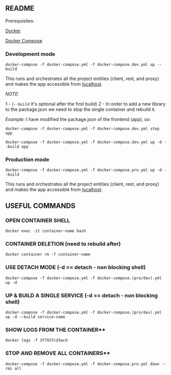 
## README

Prerequisites:

[Docker](https://docs.docker.com/engine/install/)

[Docker Compose](https://docs.docker.com/compose/install/)

### Development mode

`docker-compose -f docker-compose.yml -f docker-compose.dev.yml up --build`

This runs and orchestrates all the project entities (client, rest, and proxy) and makes the app accessible from [localhost](http://localhost).

*NOTE:*

 1 -  (`--build` it's optional after the first build)
 2 -  In order to add a new library to the package.json we need to stop the single container and rebuild it.

*Example:*
I have modified the package.json of the frontend (app), so:

`docker-compose -f docker-compose.yml -f docker-compose.dev.yml stop app`

`docker-compose -f docker-compose.yml -f docker-compose.dev.yml up -d --build app`

### Production mode

`docker-compose -f docker-compose.yml -f docker-compose.pro.yml up -d --build`

This runs and orchestrates all the project entities (client, rest, and proxy) and makes the app accessible from [localhost](http://localhost).

## USEFUL COMMANDS

### OPEN CONTAINER SHELL

`docker exec -it container-name bash`

### CONTAINER DELETION (need to rebuild after)

`docker container rm -f container-name`

### USE DETACH MODE  (-d == detach - non blocking shell)

`docker-compose -f docker-compose.yml -f docker-compose.(pro/dev).yml up -d`

### UP & BUILD A SINGLE SERVICE (-d == detach - non blocking shell)

`docker-compose -f docker-compose.yml -f docker-compose.(pro/dev).yml up -d --build service-name`

### SHOW LOGS FROM THE CONTAINER**

`docker logs -f 3f7937cd3acd`

### STOP AND REMOVE ALL CONTAINERS**

`docker-compose -f docker-compose.yml -f docker-compose.pro.yml down --rmi all`
